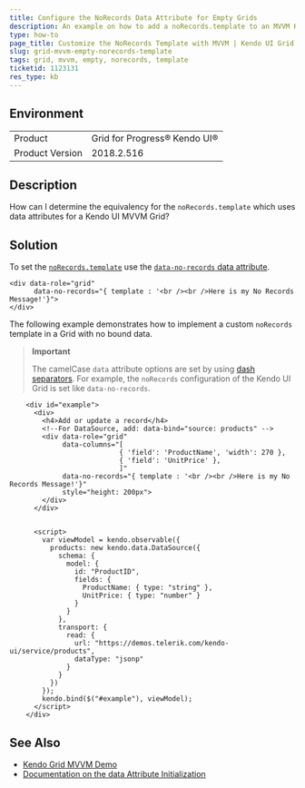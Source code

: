 ```yaml
---
title: Configure the NoRecords Data Attribute for Empty Grids
description: An example on how to add a noRecords.template to an MVVM Kendo UI Grid.
type: how-to
page_title: Customize the NoRecords Template with MVVM | Kendo UI Grid for jQuery
slug: grid-mvvm-empty-norecords-template
tags: grid, mvvm, empty, norecords, template
ticketid: 1123131
res_type: kb
---
```


## Environment

<table>
 <tr>
  <td>Product</td>
  <td>Grid for Progress® Kendo UI®</td>
 </tr>
 <tr>
  <td>Product Version</td>
  <td>2018.2.516</td>
 </tr>
</table>

## Description

How can I determine the equivalency for the `noRecords.template` which uses data attributes for a Kendo UI MVVM Grid?

## Solution

To set the [`noRecords.template`](https://docs.telerik.com/kendo-ui/api/javascript/ui/grid/configuration/norecords) use the [`data-no-records` data attribute](https://docs.telerik.com/kendo-ui/intro/widget-basics/data-attribute-initialization).

```
<div data-role="grid"      
      data-no-records="{ template : '<br /><br />Here is my No Records Message!'}">
</div>
```

The following example demonstrates how to implement a custom `noRecords` template in a Grid with no bound data.

> **Important**
>
> The camelCase `data` attribute options are set by using [dash separators](https://docs.telerik.com/kendo-ui/intro/widget-basics/data-attribute-initialization#set-data--options). For example, the `noRecords` configuration of the Kendo UI Grid is set like `data-no-records`.


```dojo
    <div id="example">
      <div>
        <h4>Add or update a record</h4>
        <!--For DataSource, add: data-bind="source: products" -->
        <div data-role="grid"
             data-columns="[
                           { 'field': 'ProductName', 'width': 270 },
                           { 'field': 'UnitPrice' },
                           ]"          
             data-no-records="{ template : '<br /><br />Here is my No Records Message!'}"            
             style="height: 200px">
        </div>
      </div>


      <script>
        var viewModel = kendo.observable({
          products: new kendo.data.DataSource({
            schema: {
              model: {
                id: "ProductID",
                fields: {
                  ProductName: { type: "string" },
                  UnitPrice: { type: "number" }
                }
              }
            },
            transport: {
              read: {
                url: "https://demos.telerik.com/kendo-ui/service/products",
                dataType: "jsonp"
              }
            }
          })
        });
        kendo.bind($("#example"), viewModel);
      </script>
    </div>
```

## See Also

* [Kendo Grid MVVM Demo](https://demos.telerik.com/kendo-ui/grid/mvvm)
* [Documentation on the data Attribute Initialization](https://docs.telerik.com/kendo-ui/intro/widget-basics/data-attribute-initialization)
